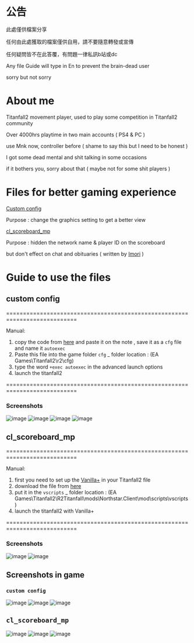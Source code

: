 # 公告

此處僅供檔案分享

任何由此處獲取的檔案僅供自用，請不要隨意轉發或宣傳

任何疑問皆不在此答覆，有問題一律私訊b站或dc

Any file Guide will type in En to prevent the brain-dead user

sorry but not sorry

# About me

Titanfall2 movement player, used to play some competition in Titanfall2 community

Over 4000hrs playtime in two main accounts ( PS4 & PC )

use Mnk now, controller before ( shame to say this but I need to be honest )

I got some dead mental and shit talking in some occasions 

if it bothers you, sorry about that ( maybe not for some shit players )

# Files for better gaming experience

[Custom config](https://github.com/zinklan/secret-spot/blob/main/CODES/config)  


Purpose : change the graphics setting to get a better view

[cl_scoreboard_mp](https://mega.nz/folder/o7ZH3ILa#yeARlpa6qNQYNGFpnSklcQ)  


Purpose :  hidden the network name & player ID on the scoreboard

but don't effect on chat and obituaries
( written by [Imori](https://twitter.com/Fall_Imori) )

# Guide to use the files


## custom config


===========================================================================
 
 
 Manual:
  1)  copy the code from [here](https://github.com/zinklan/secret-spot/blob/main/CODES/config) and paste it on the note
      , save it as a `cfg` file and name it `autoexec`
  2)  Paste this file into the game folder `cfg`  _   folder location : (EA Games\Titanfall2\r2\cfg)
  3)  type the word `+exec autoexec` in the advanced launch options
  4)  launch the titanfall2


===========================================================================
### Screenshots
![image](https://github.com/zinklan/secret-spot/blob/main/IMAGES/image1.png)
![image](https://github.com/zinklan/secret-spot/blob/main/IMAGES/image2.png)
![image](https://github.com/zinklan/secret-spot/blob/main/IMAGES/image3.png)
![image](https://github.com/zinklan/secret-spot/blob/main/IMAGES/image4.png)


## cl_scoreboard_mp


===========================================================================
 
 
 Manual:
  1)  first you need to set up the [Vanilla+](https://northstar.thunderstore.io/package/NanohmProtogen/VanillaPlus/) in your Titanfall2 file 
  2)  download the file from [here](https://mega.nz/folder/o7ZH3ILa#yeARlpa6qNQYNGFpnSklcQ) 
  3)  put it in the `vscripts` _   folder location : (EA Games\Titanfall2\R2Titanfall\mods\Northstar.Client\mod\scripts\vscripts)
  4)  launch the titanfall2 with Vanilla+


===========================================================================


### Screenshots
![image](https://github.com/zinklan/secret-spot/blob/main/IMAGES/image5.png)
![image](https://github.com/zinklan/secret-spot/blob/main/IMAGES/image6.png)


## Screenshots in game


### `custom config`


![image](https://github.com/zinklan/secret-spot/blob/main/IMAGES/present1%20.jpeg)
![image](https://github.com/zinklan/secret-spot/blob/main/IMAGES/present2%20.jpeg)
![image](https://github.com/zinklan/secret-spot/blob/main/IMAGES/present3%20.jpeg)


## `cl_scoreboard_mp`


![image](https://github.com/zinklan/secret-spot/blob/main/IMAGES/present4%20.jpeg)
![image](https://github.com/zinklan/secret-spot/blob/main/IMAGES/present5%20.jpeg)
![image](https://github.com/zinklan/secret-spot/blob/main/IMAGES/present6%20.jpeg)




